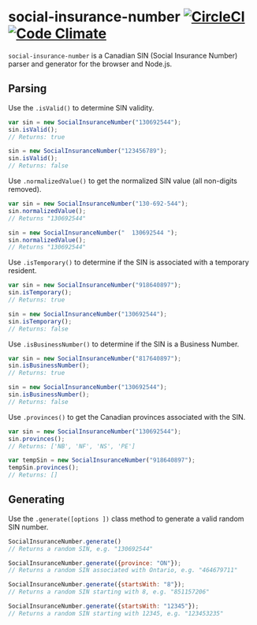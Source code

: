 # social-insurance-number [![CircleCI](https://circleci.com/gh/wealthsimple/social-insurance-number.svg?style=svg)](https://circleci.com/gh/wealthsimple/social-insurance-number) [![Code Climate](https://codeclimate.com/github/wealthsimple/social-insurance-number/badges/gpa.svg)](https://codeclimate.com/github/wealthsimple/social-insurance-number)

`social-insurance-number` is a Canadian SIN (Social Insurance Number) parser and generator for the browser and Node.js.

## Parsing

Use the `.isValid()` to determine SIN validity.

```javascript
var sin = new SocialInsuranceNumber("130692544");
sin.isValid();
// Returns: true

sin = new SocialInsuranceNumber("123456789");
sin.isValid();
// Returns: false
```

Use `.normalizedValue()` to get the normalized SIN value (all non-digits removed).

```javascript
var sin = new SocialInsuranceNumber("130-692-544");
sin.normalizedValue();
// Returns "130692544"

sin = new SocialInsuranceNumber("  130692544 ");
sin.normalizedValue();
// Returns "130692544"
```

Use `.isTemporary()` to determine if the SIN is associated with a temporary resident.

```javascript
var sin = new SocialInsuranceNumber("918640897");
sin.isTemporary();
// Returns: true

sin = new SocialInsuranceNumber("130692544");
sin.isTemporary();
// Returns: false
```

Use `.isBusinessNumber()` to determine if the SIN is a Business Number.

```javascript
var sin = new SocialInsuranceNumber("817640897");
sin.isBusinessNumber();
// Returns: true

sin = new SocialInsuranceNumber("130692544");
sin.isBusinessNumber();
// Returns: false
```

Use `.provinces()` to get the Canadian provinces associated with the SIN.

```javascript
var sin = new SocialInsuranceNumber("130692544");
sin.provinces();
// Returns: ['NB', 'NF', 'NS', 'PE']

var tempSin = new SocialInsuranceNumber("918640897");
tempSin.provinces();
// Returns: []
```

## Generating

Use the `.generate([options ])` class method to generate a valid random SIN number.

```javascript
SocialInsuranceNumber.generate()
// Returns a random SIN, e.g. "130692544"

SocialInsuranceNumber.generate({province: "ON"});
// Returns a random SIN associated with Ontario, e.g. "464679711"

SocialInsuranceNumber.generate({startsWith: "8"});
// Returns a random SIN starting with 8, e.g. "851157206"

SocialInsuranceNumber.generate({startsWith: "12345"});
// Returns a random SIN starting with 12345, e.g. "123453235"
```
